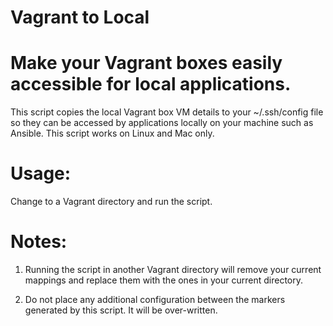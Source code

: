 # Vagrant to Local
Make your Vagrant boxes easily accessible for local applications.
=======
This script copies the local Vagrant box VM details to your ~/.ssh/config file so they can be accessed by applications locally on your machine such as Ansible. This script works on Linux and Mac only.

# Usage:
Change to a Vagrant directory and run the script. 

# Notes:
1) Running the script in another Vagrant directory will remove your current mappings and replace them with the ones in your current directory.

2) Do not place any additional configuration between the markers generated by this script. It will be over-written.
